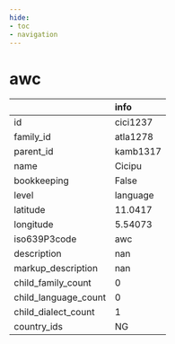 ```yaml
---
hide:
- toc
- navigation
---
```

# awc
|                      | info     |
|:---------------------|:---------|
| id                   | cici1237 |
| family_id            | atla1278 |
| parent_id            | kamb1317 |
| name                 | Cicipu   |
| bookkeeping          | False    |
| level                | language |
| latitude             | 11.0417  |
| longitude            | 5.54073  |
| iso639P3code         | awc      |
| description          | nan      |
| markup_description   | nan      |
| child_family_count   | 0        |
| child_language_count | 0        |
| child_dialect_count  | 1        |
| country_ids          | NG       |